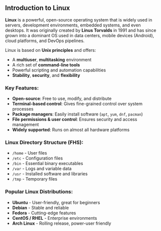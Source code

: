 ## Introduction to Linux

**Linux** is a powerful, open-source operating system that is widely used in servers, development environments, embedded systems, and even desktops. It was originally created by **Linus Torvalds** in 1991 and has since grown into a dominant OS used in data centers, mobile devices (Android), cloud platforms, and DevOps pipelines.

Linux is based on **Unix principles** and offers:

* A **multiuser**, **multitasking** environment
* A rich set of **command-line tools**
* Powerful scripting and automation capabilities
* **Stability**, **security**, and **flexibility**

### Key Features:

* **Open-source**: Free to use, modify, and distribute
* **Terminal-based control**: Gives fine-grained control over system processes
* **Package managers**: Easily install software (`apt`, `yum`, `dnf`, `pacman`)
* **File permissions & user control**: Ensures security and access management
* **Widely supported**: Runs on almost all hardware platforms

### Linux Directory Structure (FHS):

* `/home` - User files
* `/etc` - Configuration files
* `/bin` - Essential binary executables
* `/var` - Logs and variable data
* `/usr` - Installed software and libraries
* `/tmp` - Temporary files

### Popular Linux Distributions:

* **Ubuntu** - User-friendly, great for beginners
* **Debian** - Stable and reliable
* **Fedora** - Cutting-edge features
* **CentOS / RHEL** - Enterprise environments
* **Arch Linux** - Rolling release, power-user friendly